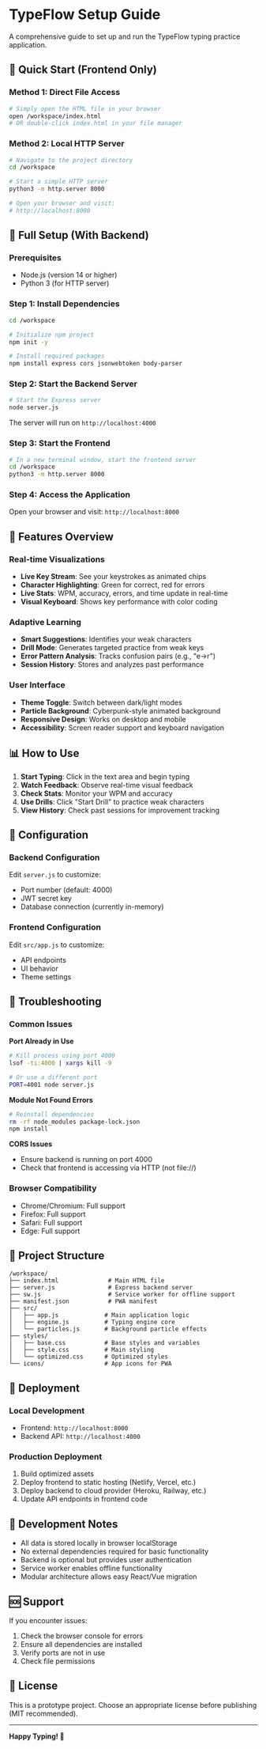 # TypeFlow Setup Guide

A comprehensive guide to set up and run the TypeFlow typing practice application.

## 🚀 Quick Start (Frontend Only)

### Method 1: Direct File Access
```bash
# Simply open the HTML file in your browser
open /workspace/index.html
# OR double-click index.html in your file manager
```

### Method 2: Local HTTP Server
```bash
# Navigate to the project directory
cd /workspace

# Start a simple HTTP server
python3 -m http.server 8000

# Open your browser and visit:
# http://localhost:8000
```

## 🔧 Full Setup (With Backend)

### Prerequisites
- Node.js (version 14 or higher)
- Python 3 (for HTTP server)

### Step 1: Install Dependencies
```bash
cd /workspace

# Initialize npm project
npm init -y

# Install required packages
npm install express cors jsonwebtoken body-parser
```

### Step 2: Start the Backend Server
```bash
# Start the Express server
node server.js
```
The server will run on `http://localhost:4000`

### Step 3: Start the Frontend
```bash
# In a new terminal window, start the frontend server
cd /workspace
python3 -m http.server 8000
```

### Step 4: Access the Application
Open your browser and visit: `http://localhost:8000`

## 🎯 Features Overview

### Real-time Visualizations
- **Live Key Stream**: See your keystrokes as animated chips
- **Character Highlighting**: Green for correct, red for errors
- **Live Stats**: WPM, accuracy, errors, and time update in real-time
- **Visual Keyboard**: Shows key performance with color coding

### Adaptive Learning
- **Smart Suggestions**: Identifies your weak characters
- **Drill Mode**: Generates targeted practice from weak keys
- **Error Pattern Analysis**: Tracks confusion pairs (e.g., "e→r")
- **Session History**: Stores and analyzes past performance

### User Interface
- **Theme Toggle**: Switch between dark/light modes
- **Particle Background**: Cyberpunk-style animated background
- **Responsive Design**: Works on desktop and mobile
- **Accessibility**: Screen reader support and keyboard navigation

## 📊 How to Use

1. **Start Typing**: Click in the text area and begin typing
2. **Watch Feedback**: Observe real-time visual feedback
3. **Check Stats**: Monitor your WPM and accuracy
4. **Use Drills**: Click "Start Drill" to practice weak characters
5. **View History**: Check past sessions for improvement tracking

## 🔧 Configuration

### Backend Configuration
Edit `server.js` to customize:
- Port number (default: 4000)
- JWT secret key
- Database connection (currently in-memory)

### Frontend Configuration
Edit `src/app.js` to customize:
- API endpoints
- UI behavior
- Theme settings

## 🐛 Troubleshooting

### Common Issues

**Port Already in Use**
```bash
# Kill process using port 4000
lsof -ti:4000 | xargs kill -9

# Or use a different port
PORT=4001 node server.js
```

**Module Not Found Errors**
```bash
# Reinstall dependencies
rm -rf node_modules package-lock.json
npm install
```

**CORS Issues**
- Ensure backend is running on port 4000
- Check that frontend is accessing via HTTP (not file://)

### Browser Compatibility
- Chrome/Chromium: Full support
- Firefox: Full support
- Safari: Full support
- Edge: Full support

## 📁 Project Structure

```
/workspace/
├── index.html              # Main HTML file
├── server.js               # Express backend server
├── sw.js                   # Service worker for offline support
├── manifest.json           # PWA manifest
├── src/
│   ├── app.js             # Main application logic
│   ├── engine.js          # Typing engine core
│   └── particles.js       # Background particle effects
├── styles/
│   ├── base.css           # Base styles and variables
│   ├── style.css          # Main styling
│   └── optimized.css      # Optimized styles
└── icons/                 # App icons for PWA
```

## 🚀 Deployment

### Local Development
- Frontend: `http://localhost:8000`
- Backend API: `http://localhost:4000`

### Production Deployment
1. Build optimized assets
2. Deploy frontend to static hosting (Netlify, Vercel, etc.)
3. Deploy backend to cloud provider (Heroku, Railway, etc.)
4. Update API endpoints in frontend code

## 📝 Development Notes

- All data is stored locally in browser localStorage
- No external dependencies required for basic functionality
- Backend is optional but provides user authentication
- Service worker enables offline functionality
- Modular architecture allows easy React/Vue migration

## 🆘 Support

If you encounter issues:
1. Check the browser console for errors
2. Ensure all dependencies are installed
3. Verify ports are not in use
4. Check file permissions

## 📄 License

This is a prototype project. Choose an appropriate license before publishing (MIT recommended).

---

**Happy Typing! 🎯**